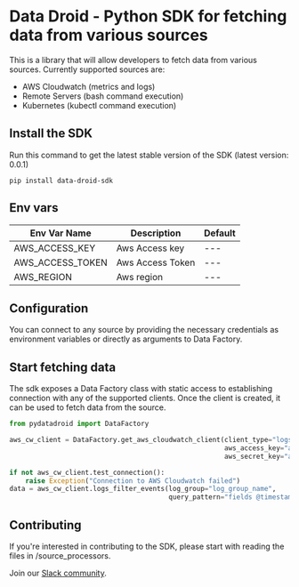# Data Droid - Python SDK for fetching data from various sources

This is a library that will allow developers to fetch data from various sources.
Currently supported sources are:

- AWS Cloudwatch (metrics and logs)
- Remote Servers (bash command execution)
- Kubernetes (kubectl command execution)

## Install the SDK

Run this command to get the latest stable version of the SDK (latest version: 0.0.1)

```
pip install data-droid-sdk
```

## Env vars

| Env Var Name     | Description      | Default |   
|------------------|------------------|---------|
| AWS_ACCESS_KEY   | Aws Access key   | ---     |
| AWS_ACCESS_TOKEN | Aws Access Token | ---     |   
| AWS_REGION       | Aws region       | ---     |   

## Configuration

You can connect to any source by providing the necessary credentials as environment variables or directly as arguments
to Data Factory.

## Start fetching data

The sdk exposes a Data Factory class with static access to establishing connection with any of the supported clients.
Once the client is created, it can be used to fetch data from the source.

```python
from pydatadroid import DataFactory

aws_cw_client = DataFactory.get_aws_cloudwatch_client(client_type="logs", region="aws-region",
                                                      aws_access_key="aws-access-key",
                                                      aws_secret_key="aws-secret-key")

if not aws_cw_client.test_connection():
    raise Exception("Connection to AWS Cloudwatch failed")
data = aws_cw_client.logs_filter_events(log_group="log_group_name",
                                        query_pattern="fields @timestamp, @message | limit 1")


```

## Contributing

If you're interested in contributing to the SDK, please start with reading the files in /source_processors.

Join our [Slack community](https://join.slack.com/t/doctor-droid-demo/shared_invite/zt-2h6eap61w-Bmz76OEU6IykmDy673R1qQ).
